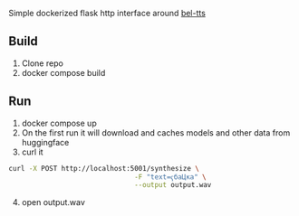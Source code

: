 Simple dockerized flask http interface around [bel-tts](https://huggingface.co/jhlfrfufyfn/bel-tts)

## Build

1. Clone repo
2. docker compose build

## Run

1. docker compose up
2. On the first run it will download and caches models and other data from huggingface
3. curl it
```bash
curl -X POST http://localhost:5001/synthesize \
                               -F "text=ҁбаЦка" \
                               --output output.wav
```
4. open output.wav
